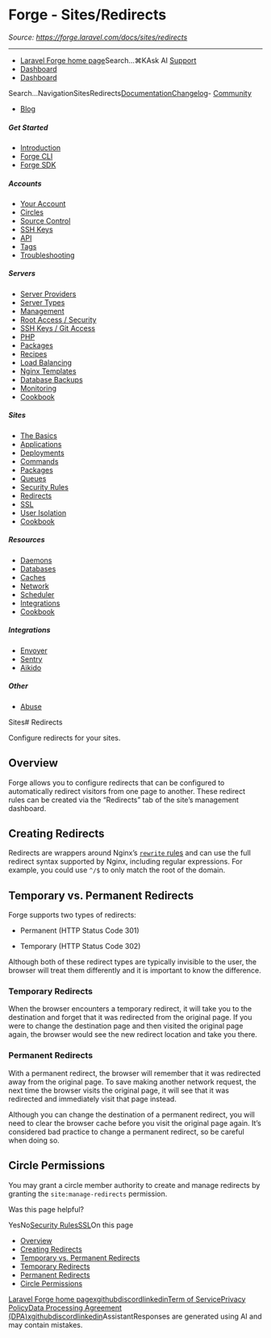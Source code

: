 # Forge - Sites/Redirects

*Source: https://forge.laravel.com/docs/sites/redirects*

---

- [Laravel Forge home page](https://forge.laravel.com)Search...⌘KAsk AI
[Support](/cdn-cgi/l/email-protection#076168756062476b66756671626b2964686a)
- [Dashboard](https://forge.laravel.com)
- [Dashboard](https://forge.laravel.com)

Search...NavigationSitesRedirects[Documentation](/docs/introduction)[Changelog](/docs/changelog/changelog)- [Community](https://discord.com/invite/laravel)
- [Blog](https://blog.laravel.com/forge)
##### Get Started

- [Introduction](/docs/introduction)
- [Forge CLI](/docs/cli)
- [Forge SDK](/docs/sdk)

##### Accounts

- [Your Account](/docs/accounts/your-account)
- [Circles](/docs/accounts/circles)
- [Source Control](/docs/accounts/source-control)
- [SSH Keys](/docs/accounts/ssh)
- [API](/docs/accounts/api)
- [Tags](/docs/accounts/tags)
- [Troubleshooting](/docs/accounts/cookbook)

##### Servers

- [Server Providers](/docs/servers/providers)
- [Server Types](/docs/servers/types)
- [Management](/docs/servers/management)
- [Root Access / Security](/docs/servers/provisioning-process)
- [SSH Keys / Git Access](/docs/servers/ssh)
- [PHP](/docs/servers/php)
- [Packages](/docs/servers/packages)
- [Recipes](/docs/servers/recipes)
- [Load Balancing](/docs/servers/load-balancing)
- [Nginx Templates](/docs/servers/nginx-templates)
- [Database Backups](/docs/servers/backups)
- [Monitoring](/docs/servers/monitoring)
- [Cookbook](/docs/servers/cookbook)

##### Sites

- [The Basics](/docs/sites/the-basics)
- [Applications](/docs/sites/applications)
- [Deployments](/docs/sites/deployments)
- [Commands](/docs/sites/commands)
- [Packages](/docs/sites/packages)
- [Queues](/docs/sites/queues)
- [Security Rules](/docs/sites/security-rules)
- [Redirects](/docs/sites/redirects)
- [SSL](/docs/sites/ssl)
- [User Isolation](/docs/sites/user-isolation)
- [Cookbook](/docs/sites/cookbook)

##### Resources

- [Daemons](/docs/resources/daemons)
- [Databases](/docs/resources/databases)
- [Caches](/docs/resources/caches)
- [Network](/docs/resources/network)
- [Scheduler](/docs/resources/scheduler)
- [Integrations](/docs/resources/integrations)
- [Cookbook](/docs/resources/cookbook)

##### Integrations

- [Envoyer](/docs/integrations/envoyer)
- [Sentry](/docs/integrations/sentry)
- [Aikido](/docs/integrations/aikido)

##### Other

- [Abuse](/docs/abuse)

Sites# Redirects

Configure redirects for your sites.

## [​](#overview)Overview

Forge allows you to configure redirects that can be configured to automatically redirect visitors from one page to another. These redirect rules can be created via the “Redirects” tab of the site’s management dashboard.

## [​](#creating-redirects)Creating Redirects

Redirects are wrappers around Nginx’s [`rewrite` rules](https://nginx.org/en/docs/http/ngx_http_rewrite_module.html#rewrite) and can use the full redirect syntax supported by Nginx, including regular expressions. For example, you could use `^/$` to only match the root of the domain.

## [​](#temporary-vs-permanent-redirects)Temporary vs. Permanent Redirects

Forge supports two types of redirects:

- Permanent (HTTP Status Code 301)

- Temporary (HTTP Status Code 302)

Although both of these redirect types are typically invisible to the user, the browser will treat them differently and it is important to know the difference.

### [​](#temporary-redirects)Temporary Redirects

When the browser encounters a temporary redirect, it will take you to the destination and forget that it was redirected from the original page. If you were to change the destination page and then visited the original page again, the browser would see the new redirect location and take you there.

### [​](#permanent-redirects)Permanent Redirects

With a permanent redirect, the browser will remember that it was redirected away from the original page. To save making another network request, the next time the browser visits the original page, it will see that it was redirected and immediately visit that page instead.

Although you can change the destination of a permanent redirect, you will need to clear the browser cache before you visit the original page again. It’s considered bad practice to change a permanent redirect, so be careful when doing so.

## [​](#circle-permissions)Circle Permissions

You may grant a circle member authority to create and manage redirects by granting the `site:manage-redirects` permission.

Was this page helpful?

YesNo[Security Rules](/docs/sites/security-rules)[SSL](/docs/sites/ssl)On this page
- [Overview](#overview)
- [Creating Redirects](#creating-redirects)
- [Temporary vs. Permanent Redirects](#temporary-vs-permanent-redirects)
- [Temporary Redirects](#temporary-redirects)
- [Permanent Redirects](#permanent-redirects)
- [Circle Permissions](#circle-permissions)

[Laravel Forge home page](https://forge.laravel.com)[x](https://x.com/laravelphp)[github](https://github.com/laravel)[discord](https://discord.com/invite/laravel)[linkedin](https://linkedin.com/company/laravel)[Term of Service](https://forge.laravel.com/terms-of-service)[Privacy Policy](https://forge.laravel.com/privacy-policy)[Data Processing Agreement (DPA)](https://forge.laravel.com/data-processing-agreement)[x](https://x.com/laravelphp)[github](https://github.com/laravel)[discord](https://discord.com/invite/laravel)[linkedin](https://linkedin.com/company/laravel)AssistantResponses are generated using AI and may contain mistakes.